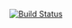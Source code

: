 [![Build Status](https://jenkins-master-deephealth-unix01.ing.unimore.it/buildStatus/icon?job=prove-cmake)](https://jenkins-master-deephealth-unix01.ing.unimore.it/job/prove-cmake/)
